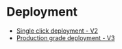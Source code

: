 # Deployment

* [Single click deployment - V2](sandbox-v2)
* [Production grade deployment - V3](v3)
